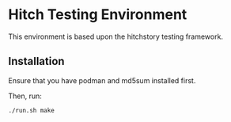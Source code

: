 # Hitch Testing Environment

This environment is based upon the hitchstory testing framework.


## Installation

Ensure that you have podman and md5sum installed first.

Then, run:

```
./run.sh make
```

